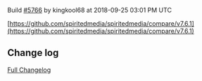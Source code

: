 Build [#5766](https://circleci.com/gh/spiritedmedia/spiritedmedia/5766) by kingkool68 at 2018-09-25 03:01 PM UTC

[https://github.com/spiritedmedia/spiritedmedia/compare/v7.6.1](https://github.com/spiritedmedia/spiritedmedia/compare/v7.6.1)
## Change log
[Full Changelog](git@github.com:spiritedmedia/spiritedmedia.git/compare/v7.6.0...v7.6.1)

